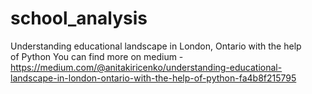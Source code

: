 # school_analysis
Understanding educational landscape in London, Ontario with the help of Python
You can find more on medium - https://medium.com/@anitakiricenko/understanding-educational-landscape-in-london-ontario-with-the-help-of-python-fa4b8f215795
